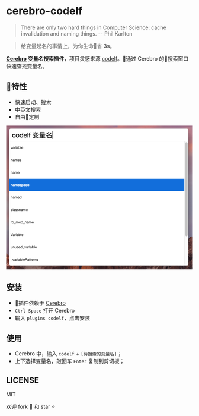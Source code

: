 # cerebro-codelf

> There are only two hard things in Computer Science: cache invalidation and naming things. -- Phil Karlton

> 给变量起名的事情上，为你生命省 **3s**。

**[Cerebro](https://github.com/KELiON/cerebro.git) 变量名搜索插件**，项目灵感来源 [codelf](https://unbug.github.io/codelf/)。通过 Cerebro 的搜索窗口快速查找变量名。

## 特性

- 快速启动、搜索
- 中英文搜索
- 自由定制

![](./res/screenshot.png)

## 安装

- 插件依赖于 [Cerebro](https://github.com/KELiON/cerebro.git)
- `Ctrl-Space` 打开 Cerebro
- 输入 `plugins codelf`，点击安装

## 使用

- Cerebro 中，输入 `codelf` + `[待搜索的变量名]`；
- 上下选择变量名，敲回车 `Enter` 复制到剪切板；

## LICENSE

MIT

欢迎 fork :fork_and_knife: 和 star :star:
